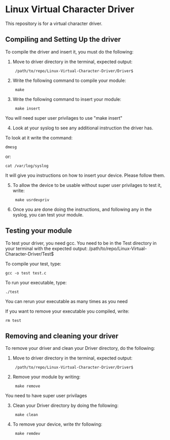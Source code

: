 # Linux Virtual Character Driver

This repository is for a virtual character driver.

## Compiling and Setting Up the driver

To compile the driver and insert it, you must do the following:

1. Move to driver directory in the terminal, expected output:

		/path/to/repo/Linux-Virtual-Character-Driver/Driver$

2. Write the following command to compile your module:

		make

3. Write the following command to insert your module:
		
		make insert

You will need super user privilages to use "make insert"

4. Look at your syslog to see any additional instruction the driver has.

To look at it write the command: 

	dmesg
	
or:

	cat /var/log/syslog
	
It will give you instructions on how to insert your device.
Please follow them.

5. To allow the device to be usable without super user privilages to test it, write:

		make usrdevpriv

6. Once you are done doing the instructions, and following any in
the syslog, you can test your module.

## Testing your module

To test your driver, you need gcc.
You need to be in the Test directory in your terminal with the expected output:
		/path/to/repo/Linux-Virtual-Character-Driver/Test$

To compile your test, type:

	gcc -o test test.c

To run your executable, type:

	./test

You can rerun your executable as many times as you need

If you want to remove your executable you compiled, write:

	rm test

## Removing and cleaning your driver

To remove your driver and clean your Driver directory, do the following:

1. Move to driver directory in the terminal, expected output:

		/path/to/repo/Linux-Virtual-Character-Driver/Driver$
		
2. Remove your module by writing:

		make remove
		
You need to have super user privilages

3. Clean your Driver directory by doing the following:

		make clean

4. To remove your device, write thr following:

		make remdev




